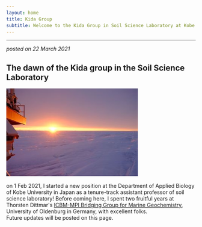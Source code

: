 ```yaml
---
layout: home
title: Kida Group
subtitle: Welcome to the Kida Group in Soil Science Laboratory at Kobe University!
---
```

***
_posted on 22 March 2021_
## The dawn of the Kida group in the Soil Science Laboratory
![dawn](/assets/img/DSCF6406_350.jpg)  

on 1 Feb 2021, I started a new position at the Department of Applied Biology of Kobe University in Japan as a tenure-track assistant professor of soil science laboratory!
Before coming here, I spent two fruitful years at Thorsten Dittmar's [ICBM-MPI Bridging Group for Marine Geochemistry](https://uol.de/en/icbm/marine-geochemistry), University of Oldenburg in Germany, with excellent folks.  
Future updates will be posted on this page.
